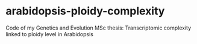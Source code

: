# arabidopsis-ploidy-complexity
Code of my Genetics and Evolution MSc thesis: Transcriptomic complexity linked to ploidy level in Arabidopsis
